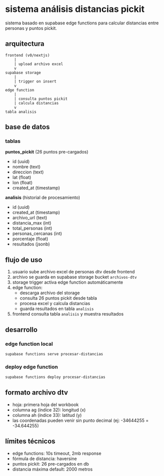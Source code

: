 # sistema análisis distancias pickit

sistema basado en supabase edge functions para calcular distancias entre personas y puntos pickit.

## arquitectura

```
frontend (v0/nextjs)
    |
    | upload archivo excel
    v
supabase storage
    |
    | trigger on insert
    v
edge function
    |
    | consulta puntos pickit
    | calcula distancias
    v
tabla analisis
```

## base de datos

### tablas

**puntos_pickit** (26 puntos pre-cargados)
- id (uuid)
- nombre (text)
- direccion (text)
- lat (float)
- lon (float)
- created_at (timestamp)

**analisis** (historial de procesamiento)
- id (uuid)
- created_at (timestamp)
- archivo_url (text)
- distancia_max (int)
- total_personas (int)
- personas_cercanas (int)
- porcentaje (float)
- resultados (jsonb)

## flujo de uso

1. usuario sube archivo excel de personas dtv desde frontend
2. archivo se guarda en supabase storage bucket `archivos-dtv`
3. storage trigger activa edge function automáticamente
4. edge function:
   - descarga archivo del storage
   - consulta 26 puntos pickit desde tabla
   - procesa excel y calcula distancias
   - guarda resultados en tabla `analisis`
5. frontend consulta tabla `analisis` y muestra resultados

## desarrollo

### edge function local

```bash
supabase functions serve procesar-distancias
```

### deploy edge function

```bash
supabase functions deploy procesar-distancias
```

## formato archivo dtv

- hoja: primera hoja del workbook
- columna ag (índice 32): longitud (x)
- columna ah (índice 33): latitud (y)
- las coordenadas pueden venir sin punto decimal (ej: -34644255 = -34.644255)

## límites técnicos

- edge functions: 10s timeout, 2mb response
- fórmula de distancia: haversine
- puntos pickit: 26 pre-cargados en db
- distancia máxima default: 2000 metros
